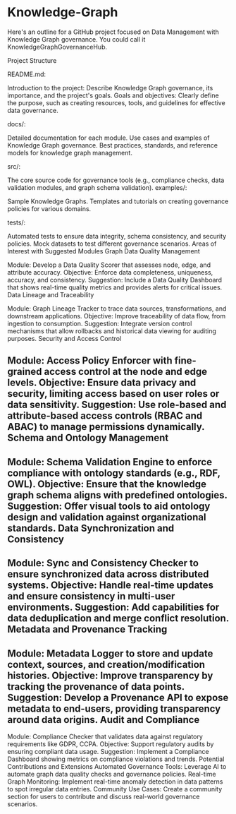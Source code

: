 # Knowledge-Graph

Here's an outline for a GitHub project focused on Data Management with Knowledge Graph governance. You could call it KnowledgeGraphGovernanceHub. 

Project Structure

README.md:

Introduction to the project: Describe Knowledge Graph governance, its importance, and the project's goals.
Goals and objectives: Clearly define the purpose, such as creating resources, tools, and guidelines for effective data governance.

docs/:

Detailed documentation for each module.
Use cases and examples of Knowledge Graph governance.
Best practices, standards, and reference models for knowledge graph management.

src/:

The core source code for governance tools (e.g., compliance checks, data validation modules, and graph schema validation).
examples/:

Sample Knowledge Graphs.
Templates and tutorials on creating governance policies for various domains.

tests/:

Automated tests to ensure data integrity, schema consistency, and security policies.
Mock datasets to test different governance scenarios.
Areas of Interest with Suggested Modules
Graph Data Quality Management

Module: Develop a Data Quality Scorer that assesses node, edge, and attribute accuracy.
Objective: Enforce data completeness, uniqueness, accuracy, and consistency.
Suggestion: Include a Data Quality Dashboard that shows real-time quality metrics and provides alerts for critical issues.
Data Lineage and Traceability

Module: Graph Lineage Tracker to trace data sources, transformations, and downstream applications.
Objective: Improve traceability of data flow, from ingestion to consumption.
Suggestion: Integrate version control mechanisms that allow rollbacks and historical data viewing for auditing purposes.
Security and Access Control

Module: Access Policy Enforcer with fine-grained access control at the node and edge levels.
Objective: Ensure data privacy and security, limiting access based on user roles or data sensitivity.
Suggestion: Use role-based and attribute-based access controls (RBAC and ABAC) to manage permissions dynamically.
Schema and Ontology Management
------------
Module: Schema Validation Engine to enforce compliance with ontology standards (e.g., RDF, OWL).
Objective: Ensure that the knowledge graph schema aligns with predefined ontologies.
Suggestion: Offer visual tools to aid ontology design and validation against organizational standards.
Data Synchronization and Consistency
------------
Module: Sync and Consistency Checker to ensure synchronized data across distributed systems.
Objective: Handle real-time updates and ensure consistency in multi-user environments.
Suggestion: Add capabilities for data deduplication and merge conflict resolution.
Metadata and Provenance Tracking
------------
Module: Metadata Logger to store and update context, sources, and creation/modification histories.
Objective: Improve transparency by tracking the provenance of data points.
Suggestion: Develop a Provenance API to expose metadata to end-users, providing transparency around data origins.
Audit and Compliance
------------
Module: Compliance Checker that validates data against regulatory requirements like GDPR, CCPA.
Objective: Support regulatory audits by ensuring compliant data usage.
Suggestion: Implement a Compliance Dashboard showing metrics on compliance violations and trends.
Potential Contributions and Extensions
Automated Governance Tools: Leverage AI to automate graph data quality checks and governance policies.
Real-time Graph Monitoring: Implement real-time anomaly detection in data patterns to spot irregular data entries.
Community Use Cases: Create a community section for users to contribute and discuss real-world governance scenarios.
